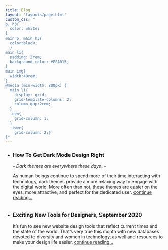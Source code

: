 ```yaml
---
title: Blog
layout: 'layouts/page.html'
custom_css: "
p, h3{
  color: white;
}
main p, main h3{
  color:black;
  }
main li{
  padding: 2rem;
  background-color: #FFA015;
}
main img{
  width:40rem;
}
@media (min-width: 800px) {
  main li{
    display: grid;
    grid-template-columns: 2;
    column-gap:2rem;
  }
  .een{
    grid-column: 1;
  }
  .twee{
    grid-column: 2;}
}"
---
```


<ul class="blog">
<li>
<div class="een">
  <h3>How To Get Dark Mode Design Right</h3>
  <p style="font-style:italic;"> - Dark themes are everywhere these days. - </p>

  <p>As human beings continue to spend more of their time interacting with technology, dark themes provide a more relaxing way to engage with the digital world. More often than not, these themes are easier on the eyes, more attractive, and perfect for the dedicated user. <a href="/post/dark-design/">continue reading...</a></p>
</div>
<div class="twee">
  <img src="/img/darkMode1.jpg" alt="">
</div>
</li>
<li>
<div class="een">
  <h3>Exciting New Tools for Designers, September 2020</h3>
  <p>It’s fun to see new website design tools that reflect current times and the state of the world. That’s very true this month with new databases devoted to diversity and women in technology, as well and resources to make your design life easier. <a href="/post/design-tools/">continue reading...</a></p>
</div>
<div class="twee">
  <img src="/img/designTools1.png" alt="">
</div>
</li></ul>
